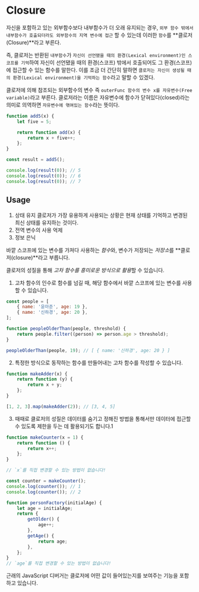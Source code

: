 # Closure

자신을 포함하고 있는 외부함수보다 내부함수가 더 오래 유지되는 경우, `외부 함수 밖에서 내부함수가 호출되더라도 외부함수의 지역 변수에 접근` 할 수 있는데 이러한 `함수`를 **클로저(Closure)**라고 부른다.

즉, 클로저는 반환된 `내부함수`가 `자신이 선언됐을 때의 환경(Lexical environment)인 스코프를 기억`하여 자신이 선언됐을 때의 환경(스코프) 밖에서 호출되어도 그 환경(스코프)에 접근할 수 있는 함수를 말한다. 이를 조금 더 간단히 말하면 `클로저는 자신이 생성될 때의 환경(Lexical environment)을 기억하는 함수`라고 말할 수 있겠다.

클로저에 의해 참조되는 외부함수의 변수 즉 `outerFunc 함수의 변수 x를 자유변수(Free variable)`라고 부른다. 클로저라는 이름은 자유변수에 함수가 닫혀있다(closed)라는 의미로 의역하면 `자유변수에 엮여있는 함수`라는 뜻이다.

```js
function add5(x) {
	let five = 5;

	return function add(x) {
		return x + five++;
	};
}

const result = add5();

console.log(result(0)); // 5
console.log(result(0)); // 6
console.log(result(0)); // 7
```

## Usage

1. 상태 유지
   클로저가 가장 유용하게 사용되는 상황은 현재 상태를 기억하고 변경된 최신 상태를 유지하는 것이다.
2. 전역 변수의 사용 억제
3. 정보 은닉

<!--  -->

바깥 스코프에 있는 변수를 가져다 사용하는 *함수*와, 변수가 저장되는 *저장소*를 **클로저(closure)**라고 부릅니다.

클로저의 성질을 통해 *고차 함수를 흥미로운 방식으로 활용*할 수 있습니다.

1. 고차 함수의 인수로 함수를 넘길 때, 해당 함수에서 바깥 스코프에 있는 변수를 사용할 수 있습니다.

```js
const people = [
	{ name: '윤아준', age: 19 },
	{ name: '신하경', age: 20 },
];

function peopleOlderThan(people, threshold) {
	return people.filter((person) => person.age > threshold);
}

peopleOlderThan(people, 19); // [ { name: '신하경', age: 20 } ]
```

2. 특정한 방식으로 동작하는 함수를 만들어내는 고차 함수를 작성할 수 있습니다.

```js
function makeAdder(x) {
	return function (y) {
		return x + y;
	};
}

[1, 2, 3].map(makeAdder(2)); // [3, 4, 5]
```

3. 때때로 클로저의 성질은 데이터를 숨기고 정해진 방법을 통해서만 데이터에 접근할 수 있도록 제한을 두는 데 활용되기도 합니다.1

```js
function makeCounter(x = 1) {
	return function () {
		return x++;
	};
}

// `x`를 직접 변경할 수 있는 방법이 없습니다!

const counter = makeCounter();
console.log(counter()); // 1
console.log(counter()); // 2
```

```js
function personFactory(initialAge) {
	let age = initialAge;
	return {
		getOlder() {
			age++;
		},
		getAge() {
			return age;
		},
	};
}
// `age`를 직접 변경할 수 있는 방법이 없습니다!
```

근래의 JavaScript 디버거는 클로저에 어떤 값이 들어있는지를 보여주는 기능을 포함하고 있습니다.
